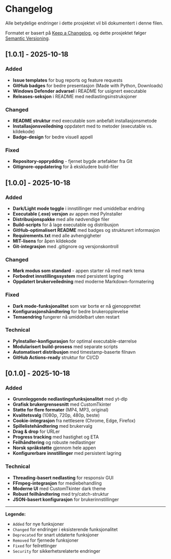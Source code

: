 # Changelog

Alle betydelige endringer i dette prosjektet vil bli dokumentert i denne filen.

Formatet er basert på [Keep a Changelog](https://keepachangelog.com/en/1.0.0/),
og dette prosjektet følger [Semantic Versioning](https://semver.org/spec/v2.0.0.html).

## [1.0.1] - 2025-10-18

### Added
- **Issue templates** for bug reports og feature requests
- **GitHub badges** for bedre presentasjon (Made with Python, Downloads)
- **Windows Defender advarsel** i README for usignert executable
- **Releases-seksjon** i README med nedlastingsinstruksjoner

### Changed
- **README struktur** med executable som anbefalt installasjonsmetode
- **Installasjonsveiledning** oppdatert med to metoder (executable vs. kildekode)
- **Badge-design** for bedre visuell appell

### Fixed
- **Repository-opprydding** - fjernet bygde artefakter fra Git
- **Gitignore-oppdatering** for å ekskludere build-filer

## [1.0.0] - 2025-10-18

### Added
- **Dark/Light mode toggle** i innstillinger med umiddelbar endring
- **Executable (.exe) versjon** av appen med PyInstaller
- **Distribusjonspakke** med alle nødvendige filer
- **Build-scripts** for å lage executable og distribusjon
- **GitHub-optimalisert README** med badges og strukturert informasjon
- **Requirements.txt** med alle avhengigheter
- **MIT-lisens** for åpen kildekode
- **Git-integrasjon** med .gitignore og versjonskontroll

### Changed
- **Mørk modus som standard** - appen starter nå med mørk tema
- **Forbedret innstillingssystem** med persistent lagring
- **Oppdatert brukerveiledning** med moderne Markdown-formatering

### Fixed
- **Dark mode-funksjonalitet** som var borte er nå gjenopprettet
- **Konfigurasjonshåndtering** for bedre brukeropplevelse
- **Temaendring** fungerer nå umiddelbart uten restart

### Technical
- **PyInstaller-konfigurasjon** for optimal executable-størrelse
- **Modularisert build-prosess** med separate scripts
- **Automatisert distribusjon** med timestamp-baserte filnavn
- **GitHub Actions-ready** struktur for CI/CD

## [0.1.0] - 2025-10-18

### Added
- **Grunnleggende nedlastingsfunksjonalitet** med yt-dlp
- **Grafisk brukergrensesnitt** med CustomTkinter
- **Støtte for flere formater** (MP4, MP3, original)
- **Kvalitetsvalg** (1080p, 720p, 480p, beste)
- **Cookie-integrasjon** fra nettlesere (Chrome, Edge, Firefox)
- **Spillelistehåndtering** med brukervalg
- **Drag & drop** for URLer
- **Progress tracking** med hastighet og ETA
- **Feilhåndtering** og robuste nedlastinger
- **Norsk språkstøtte** gjennom hele appen
- **Konfigurerbare innstillinger** med persistent lagring

### Technical
- **Threading-basert nedlasting** for responsiv GUI
- **FFmpeg-integrasjon** for mediebehandling
- **Moderne UI** med CustomTkinter dark theme
- **Robust feilhåndtering** med try/catch-struktur
- **JSON-basert konfigurasjon** for brukerinnstillinger

---

**Legende:**
- `Added` for nye funksjoner
- `Changed` for endringer i eksisterende funksjonalitet  
- `Deprecated` for snart utdaterte funksjoner
- `Removed` for fjernede funksjoner
- `Fixed` for feilrettinger
- `Security` for sikkerhetsrelaterte endringer
